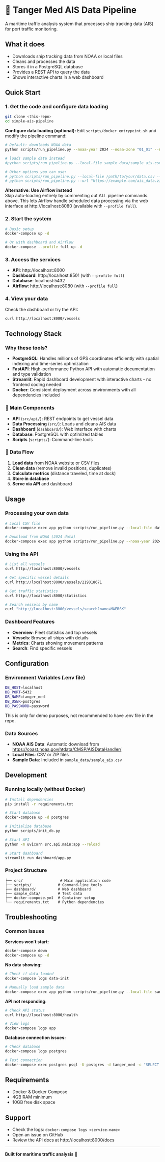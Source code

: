 # 🚢 Tanger Med AIS Data Pipeline

A maritime traffic analysis system that processes ship tracking data (AIS) for port traffic monitoring.

## What it does

- Downloads ship tracking data from NOAA or local files
- Cleans and processes the data
- Stores it in a PostgreSQL database
- Provides a REST API to query the data
- Shows interactive charts in a web dashboard

## Quick Start

### 1. Get the code and configure data loading
```bash
git clone <this-repo>
cd simple-ais-pipeline
```

**Configure data loading (optional):**
Edit `scripts/docker_entrypoint.sh` and modify the pipeline command:
```bash
# Default: downloads NOAA data 
python scripts/run_pipeline.py --noaa-year 2024 --noaa-zone "01_01" --max-records 100000

# loads sample data instead
#python scripts/run_pipeline.py --local-file sample_data/sample_ais.csv --max-records 100 --verbose 

# Other options you can use:
# python scripts/run_pipeline.py --local-file /path/to/your/data.csv --max-records 10000
# python scripts/run_pipeline.py --url "https://example.com/ais_data.zip" --max-records 50000
```

**Alternative: Use Airflow instead**  
Skip auto-loading entirely by commenting out ALL pipeline commands above. This lets Airflow handle scheduled data processing via the web interface at http://localhost:8080 (available with `--profile full`).

### 2. Start the system
```bash
# Basic setup
docker-compose up -d

# Or with dashboard and Airflow
docker-compose --profile full up -d
```

### 3. Access the services
- **API**: http://localhost:8000
- **Dashboard**: http://localhost:8501 (with `--profile full`)
- **Database**: localhost:5432
- **Airflow**: http://localhost:8080 (with `--profile full`)

### 4. View your data
Check the dashboard or try the API:
```bash
curl http://localhost:8000/vessels
```

## Technology Stack

### Why these tools?
- **PostgreSQL**: Handles millions of GPS coordinates efficiently with spatial indexing and time-series optimization
- **FastAPI**: High-performance Python API with automatic documentation and type validation
- **Streamlit**: Rapid dashboard development with interactive charts - no frontend coding needed
- **Docker**: Consistent deployment across environments with all dependencies included

### 📁 Main Components
- **API** (`src/api/`): REST endpoints to get vessel data
- **Data Processing** (`src/`): Loads and cleans AIS data
- **Dashboard** (`dashboard/`): Web interface with charts
- **Database**: PostgreSQL with optimized tables
- **Scripts** (`scripts/`): Command-line tools

### 🔄 Data Flow
1. **Load data** from NOAA website or CSV files
2. **Clean data** (remove invalid positions, duplicates)
3. **Calculate metrics** (distance traveled, time at dock)
4. **Store in database** 
5. **Serve via API** and dashboard

## Usage

### Processing your own data
```bash
# Local CSV file
docker-compose exec app python scripts/run_pipeline.py --local-file data/my_data.csv

# Download from NOAA (2024 data)
docker-compose exec app python scripts/run_pipeline.py --noaa-year 2024 --noaa-zone "01_01"
```

### Using the API
```bash
# List all vessels
curl http://localhost:8000/vessels

# Get specific vessel details
curl http://localhost:8000/vessels/219018671

# Get traffic statistics
curl http://localhost:8000/statistics

# Search vessels by name
curl "http://localhost:8000/vessels/search?name=MAERSK"
```

### Dashboard Features
- **Overview**: Fleet statistics and top vessels
- **Vessels**: Browse all ships with details
- **Metrics**: Charts showing movement patterns
- **Search**: Find specific vessels

## Configuration

### Environment Variables (.env file)
```bash
DB_HOST=localhost
DB_PORT=5432
DB_NAME=tanger_med
DB_USER=postgres
DB_PASSWORD=password
```
This is only for demo purposes, not recommended to have .env file in the repo.

### Data Sources
- **NOAA AIS Data**: Automatic download from https://coast.noaa.gov/htdata/CMSP/AISDataHandler/
- **Local Files**: CSV or ZIP files
- **Sample Data**: Included in `sample_data/sample_ais.csv`

## Development

### Running locally (without Docker)
```bash
# Install dependencies
pip install -r requirements.txt

# Start database
docker-compose up -d postgres

# Initialize database
python scripts/init_db.py

# Start API
python -m uvicorn src.api.main:app --reload

# Start dashboard
streamlit run dashboard/app.py
```

### Project Structure
```
├── src/                 # Main application code
├── scripts/            # Command-line tools
├── dashboard/          # Web dashboard
├── sample_data/        # Test data
├── docker-compose.yml  # Container setup
└── requirements.txt    # Python dependencies
```

## Troubleshooting

### Common Issues

**Services won't start:**
```bash
docker-compose down
docker-compose up -d
```

**No data showing:**
```bash
# Check if data loaded
docker-compose logs data-init

# Manually load sample data
docker-compose exec app python scripts/run_pipeline.py --local-file sample_data/sample_ais.csv
```

**API not responding:**
```bash
# Check API status
curl http://localhost:8000/health

# View logs
docker-compose logs app
```

**Database connection issues:**
```bash
# Check database
docker-compose logs postgres

# Test connection
docker-compose exec postgres psql -U postgres -d tanger_med -c "SELECT COUNT(*) FROM ais_data;"
```

## Requirements

- Docker & Docker Compose
- 4GB RAM minimum
- 10GB free disk space

## Support

- Check the logs: `docker-compose logs <service-name>`
- Open an issue on GitHub
- Review the API docs at http://localhost:8000/docs

---

**Built for maritime traffic analysis** 🌊
